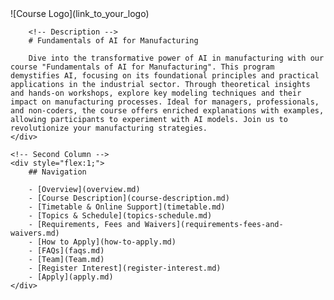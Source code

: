 
<div style="display:flex;">
    <!-- First Column -->
    <div style="flex:1;">
        <!-- Logo -->
        ![Course Logo](link_to_your_logo)
        
        <!-- Description -->
        # Fundamentals of AI for Manufacturing
        
        Dive into the transformative power of AI in manufacturing with our course "Fundamentals of AI for Manufacturing". This program demystifies AI, focusing on its foundational principles and practical applications in the industrial sector. Through theoretical insights and hands-on workshops, explore key modeling techniques and their impact on manufacturing processes. Ideal for managers, professionals, and non-coders, the course offers enriched explanations with examples, allowing participants to experiment with AI models. Join us to revolutionize your manufacturing strategies.
    </div>
    
    <!-- Second Column -->
    <div style="flex:1;">
        ## Navigation
        
        - [Overview](overview.md)
        - [Course Description](course-description.md)
        - [Timetable & Online Support](timetable.md)
        - [Topics & Schedule](topics-schedule.md)
        - [Requirements, Fees and Waivers](requirements-fees-and-waivers.md)
        - [How to Apply](how-to-apply.md)
        - [FAQs](faqs.md)
        - [Team](Team.md)
        - [Register Interest](register-interest.md)
        - [Apply](apply.md)
    </div>
</div>
